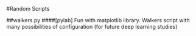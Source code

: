 #Random Scripts

##walkers.py 
####[pylab]
Fun with matplotlib library. Walkers script with many possibilities of configuration (for future deep learning studies)
